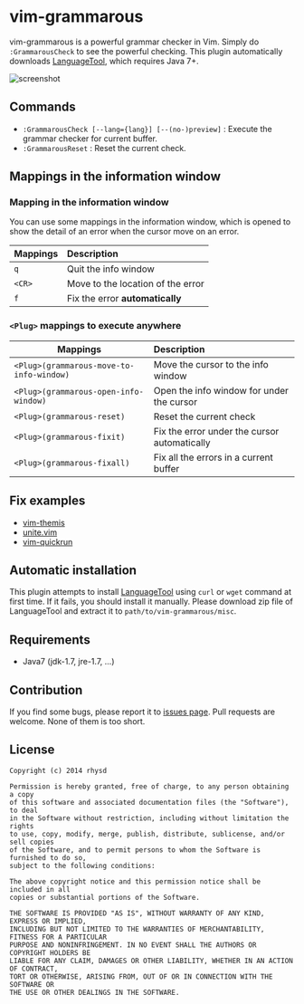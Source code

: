vim-grammarous
==============

vim-grammarous is a powerful grammar checker in Vim.  Simply do `:GrammarousCheck` to see the powerful checking.  This plugin automatically downloads [LanguageTool](https://www.languagetool.org/), which requires Java 7+.

![screenshot](http://gifzo.net/FNmJMaFgjY.gif)


## Commands

- `:GrammarousCheck [--lang={lang}] [--(no-)preview]` : Execute the grammar checker for current buffer.
- `:GrammarousReset` : Reset the current check.

## Mappings in the information window

### Mapping in the information window

You can use some mappings in the information window, which is opened to show the detail of an error when the cursor move on an error.

| Mappings | Description                       |
| -------- |:--------------------------------- |
|   `q`    | Quit the info window              |
|  `<CR>`  | Move to the location of the error |
|   `f`    | Fix the error __automatically__   |

### `<Plug>` mappings to execute anywhere

| Mappings                                 | Description                                  |
| --------                                 |:-------------------------------------------- |
| `<Plug>(grammarous-move-to-info-window)` | Move the cursor to the info window           |
| `<Plug>(grammarous-open-info-window)`    | Open the info window for under the cursor    |
| `<Plug>(grammarous-reset)`               | Reset the current check                      |
| `<Plug>(grammarous-fixit)`               | Fix the error under the cursor automatically |
| `<Plug>(grammarous-fixall)`              | Fix all the errors in a current buffer       |

## Fix examples

- [vim-themis](https://github.com/rhysd/vim-themis/commit/b2f838b29f47180ccee50488e01d6774a21d0c03)
- [unite.vim](https://github.com/rhysd/unite.vim/commit/5716eac38781e7a233c98f2a3d7aee8909326791)
- [vim-quickrun](https://github.com/rhysd/vim-quickrun/commit/236c753e0572266670d176e667054d55ad52a3f3)

## Automatic installation

This plugin attempts to install [LanguageTool](https://www.languagetool.org/) using `curl` or `wget` command at first time.  If it fails, you should install it manually.  Please download zip file of LanguageTool and extract it to `path/to/vim-grammarous/misc`.

## Requirements

- Java7 (jdk-1.7, jre-1.7, ...)

## Contribution

If you find some bugs, please report it to [issues page](https://github.com/rhysd/vim-grammarous/issues).  Pull requests are welcome. None of them is too short.

## License

    Copyright (c) 2014 rhysd

    Permission is hereby granted, free of charge, to any person obtaining a copy
    of this software and associated documentation files (the "Software"), to deal
    in the Software without restriction, including without limitation the rights
    to use, copy, modify, merge, publish, distribute, sublicense, and/or sell copies
    of the Software, and to permit persons to whom the Software is furnished to do so,
    subject to the following conditions:

    The above copyright notice and this permission notice shall be included in all
    copies or substantial portions of the Software.

    THE SOFTWARE IS PROVIDED "AS IS", WITHOUT WARRANTY OF ANY KIND, EXPRESS OR IMPLIED,
    INCLUDING BUT NOT LIMITED TO THE WARRANTIES OF MERCHANTABILITY, FITNESS FOR A PARTICULAR
    PURPOSE AND NONINFRINGEMENT. IN NO EVENT SHALL THE AUTHORS OR COPYRIGHT HOLDERS BE
    LIABLE FOR ANY CLAIM, DAMAGES OR OTHER LIABILITY, WHETHER IN AN ACTION OF CONTRACT,
    TORT OR OTHERWISE, ARISING FROM, OUT OF OR IN CONNECTION WITH THE SOFTWARE OR
    THE USE OR OTHER DEALINGS IN THE SOFTWARE.

